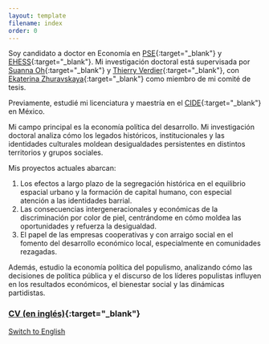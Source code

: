 ```yaml
---
layout: template
filename: index
order: 0
--- 
```


Soy candidato a doctor en Economía en [PSE](https://www.parisschoolofeconomics.eu/en/){:target="_blank"} y [EHESS](https://www.ehess.fr/fr){:target="_blank"}. Mi investigación doctoral está supervisada por [Suanna Oh](https://www.suannaoh.com/){:target="_blank"} y [Thierry Verdier](https://www.parisschoolofeconomics.eu/fr/verdier-thierry/){:target="_blank"}, con [Ekaterina Zhuravskaya](http://www.parisschoolofeconomics.com/zhuravskaya-ekaterina/){:target="_blank"} como miembro de mi comité de tesis.

Previamente, estudié mi licenciatura y maestría en el [CIDE](https://www.cide.edu/division_de/){:target="_blank"} en México.

Mi campo principal es la economía política del desarrollo. Mi investigación doctoral analiza cómo los legados históricos, institucionales y las identidades culturales moldean desigualdades persistentes en distintos territorios y grupos sociales. 
<!--- Con base en aportaciones de la economía histórica y cultural, y empleando métodos espaciales, busco identificar qué explica disparidades y contribuir a estrategias que promuevan un desarrollo inclusivo. --->

Mis proyectos actuales abarcan:

1. Los efectos a largo plazo de la segregación histórica en el equilibrio espacial urbano y la formación de capital humano, con especial atención a las identidades barrial.
2. Las consecuencias intergeneracionales y económicas de la discriminación por color de piel, centrándome en cómo moldea las oportunidades y refuerza la desigualdad.
3. El papel de las empresas cooperativas y con arraigo social en el fomento del desarrollo económico local, especialmente en comunidades rezagadas.

Además, estudio la economía política del populismo, analizando cómo las decisiones de política pública y el discurso de los líderes populistas influyen en los resultados económicos, el bienestar social y las dinámicas partidistas.

### [CV (en inglés)](https://github.com/woomora/Woo-Mora-CV-pdf/blob/main/Woo-Mora%20CV.pdf){:target="_blank"}

[Switch to English](/)
